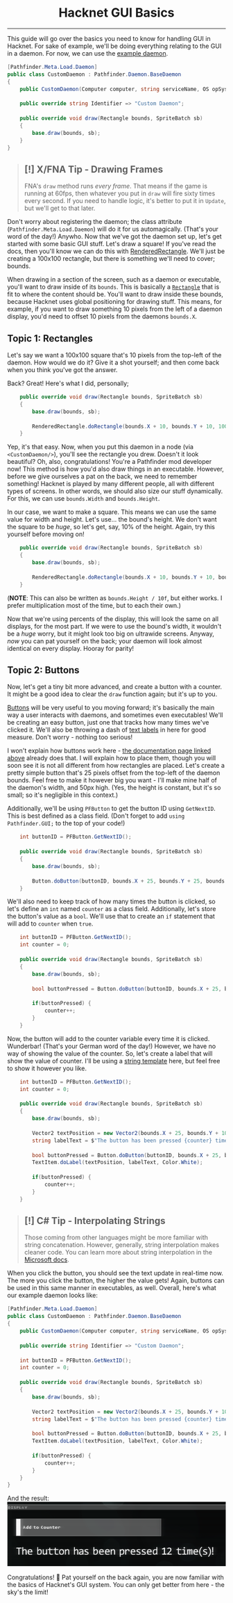 <center>
<h1>Hacknet GUI Basics</h1>
</center>

---

This guide will go over the basics you need to know for handling GUI in Hacknet. For sake of example, we'll be doing everything relating to the GUI in a daemon. For now, we can use the [example daemon](../mod/daemons.md).
```csharp
[Pathfinder.Meta.Load.Daemon]
public class CustomDaemon : Pathfinder.Daemon.BaseDaemon
{
    public CustomDaemon(Computer computer, string serviceName, OS opSystem) : base(computer, serviceName, opSystem) { }

    public override string Identifier => "Custom Daemon";

    public override void draw(Rectangle bounds, SpriteBatch sb)
    {
        base.draw(bounds, sb);
    }
}
```
> ## [!] X/FNA Tip - Drawing Frames   
> FNA's `draw` method runs *every frame*. That means if the game is running at 60fps, then whatever you put in `draw` will fire sixty times every second. If you need to handle logic, it's better to put it in `Update`, but we'll get to that later.

Don't worry about registering the daemon; the class attribute (`Pathfinder.Meta.Load.Daemon`) will do it for us automagically. (That's your word of the day!) Anywho. Now that we've got the daemon set up, let's get started with some basic GUI stuff. Let's draw a square! If you've read the docs, then you'll know we can do this with [RenderedRectangle](../hndocs/gui/Rectangles.md). We'll just be creating a 100x100 rectangle, but there is something we'll need to cover; bounds.

When drawing in a section of the screen, such as a daemon or executable, you'll want to draw inside of its `bounds`. This is basically a [`Rectangle`](https://learn.microsoft.com/en-us/previous-versions/windows/silverlight/dotnet-windows-silverlight/bb198628(v=xnagamestudio.35)) that is fit to where the content should be. You'll want to draw inside these bounds, because Hacknet uses global positioning for drawing stuff. This means, for example, if you want to draw something 10 pixels from the left of a daemon display, you'd need to offset 10 pixels from the daemons `bounds.X`.

## Topic 1: Rectangles
Let's say we want a 100x100 square that's 10 pixels from the top-left of the daemon. How would we do it? Give it a shot yourself; and then come back when you think you've got the answer.

Back? Great! Here's what I did, personally;
```csharp
    public override void draw(Rectangle bounds, SpriteBatch sb)
    {
        base.draw(bounds, sb);

        RenderedRectangle.doRectangle(bounds.X + 10, bounds.Y + 10, 100, 100, Color.White);
    }
```
Yep, it's that easy. Now, when you put this daemon in a node (via `<CustomDaemon/>`), you'll see the rectangle you drew. Doesn't it look beautiful? Oh, also, congratulations! You're a Pathfinder mod developer now! This method is how you'd also draw things in an executable. However, before we give ourselves a pat on the back, we need to remember something! Hacknet is played by many different people, all with different types of screens. In other words, we should also size our stuff dynamically. For this, we can use `bounds.Width` and `bounds.Height`.

In our case, we want to make a square. This means we can use the same value for width and height. Let's use... the bound's height. We don't want the square to be *huge*, so let's get, say, 10% of the height. Again, try this yourself before moving on!
```csharp
    public override void draw(Rectangle bounds, SpriteBatch sb)
    {
        base.draw(bounds, sb);

        RenderedRectangle.doRectangle(bounds.X + 10, bounds.Y + 10, bounds.Height * 0.1f, bounds.Height * 0.1f, Color.White);
    }
```
(**NOTE**: This can also be written as `bounds.Height / 10f`, but either works. I prefer multiplication most of the time, but to each their own.)

Now that we're using percents of the display, this will look the same on all displays, for the most part. If we were to use the bound's width, it wouldn't be a *huge* worry, but it might look too big on ultrawide screens. Anyway, *now* you can pat yourself on the back; your daemon will look almost identical on every display. Hooray for parity!

## Topic 2: Buttons
Now, let's get a tiny bit more advanced, and create a button with a counter. It might be a good idea to clear the `draw` function again; but it's up to you.

[Buttons](../hndocs/gui/Buttons.md) will be very useful to you moving forward; it's basically the main way a user interacts with daemons, and sometimes even executables! We'll be creating an easy button, just one that tracks how many times we've clicked it. We'll also be throwing a dash of [text labels](../hndocs/gui/TextItem.md) in here for good measure. Don't worry - nothing too serious!

I won't explain how buttons work here - [the documentation page linked above](../hndocs/gui/Buttons.md) already does that. I will explain how to place them, though you will soon see it is not all different from how rectangles are placed. Let's create a pretty simple button that's 25 pixels offset from the top-left of the daemon bounds. Feel free to make it however big you want - I'll make mine half of the daemon's width, and 50px high. (Yes, the height is constant, but it's so small; so it's negligible in this context.)

Additionally, we'll be using `PFButton` to get the button ID using `GetNextID`. This is best defined as a class field. (Don't forget to add `using Pathfinder.GUI;` to the top of your code!)
```csharp
    int buttonID = PFButton.GetNextID();

    public override void draw(Rectangle bounds, SpriteBatch sb)
    {
        base.draw(bounds, sb);

        Button.doButton(buttonID, bounds.X + 25, bounds.Y + 25, bounds.Width / 2, 50, "Add to Counter", Color.White);
    }
```
We'll also need to keep track of how many times the button is clicked, so let's define an `int` named `counter` as a class field. Additionally, let's store the button's value as a `bool`. We'll use that to create an `if` statement that will add to `counter` when `true`.
```csharp
    int buttonID = PFButton.GetNextID();
    int counter = 0;

    public override void draw(Rectangle bounds, SpriteBatch sb)
    {
        base.draw(bounds, sb);

        bool buttonPressed = Button.doButton(buttonID, bounds.X + 25, bounds.Y + 25, bounds.Width / 2, 50, "Add to Counter", Color.White);

        if(buttonPressed) {
            counter++;
        }
    }
```
Now, the button will add to the counter variable every time it is clicked. Wunderbar! (That's your German word of the day!) However, we have no way of showing the value of the counter. So, let's create a label that will show the value of counter. I'll be using a [string template](https://learn.microsoft.com/en-us/dotnet/csharp/language-reference/tokens/interpolated) here, but feel free to show it however you like.
```csharp
    int buttonID = PFButton.GetNextID();
    int counter = 0;

    public override void draw(Rectangle bounds, SpriteBatch sb)
    {
        base.draw(bounds, sb);

        Vector2 textPosition = new Vector2(bounds.X + 25, bounds.Y + 100);
        string labelText = $"The button has been pressed {counter} time(s)!";

        bool buttonPressed = Button.doButton(buttonID, bounds.X + 25, bounds.Y + 25, bounds.Width / 2, 50, "Add to Counter", Color.White);
        TextItem.doLabel(textPosition, labelText, Color.White);

        if(buttonPressed) {
            counter++;
        }
    }
```
> ## [!] C# Tip - Interpolating Strings   
> Those coming from other languages might be more familiar with string concatenation. However, generally, string interpolation makes cleaner code. You can learn more about string interpolation in the [Microsoft docs](https://learn.microsoft.com/en-us/dotnet/csharp/language-reference/tokens/interpolated).

When you click the button, you should see the text update in real-time now. The more you click the button, the higher the value gets! Again, buttons can be used in this same manner in executables, as well. Overall, here's what our example daemon looks like:
```csharp
[Pathfinder.Meta.Load.Daemon]
public class CustomDaemon : Pathfinder.Daemon.BaseDaemon
{
    public CustomDaemon(Computer computer, string serviceName, OS opSystem) : base(computer, serviceName, opSystem) { }

    public override string Identifier => "Custom Daemon";

    int buttonID = PFButton.GetNextID();
    int counter = 0;

    public override void draw(Rectangle bounds, SpriteBatch sb)
    {
        base.draw(bounds, sb);
        
        Vector2 textPosition = new Vector2(bounds.X + 25, bounds.Y + 100);
        string labelText = $"The button has been pressed {counter} time(s)!";

        bool buttonPressed = Button.doButton(buttonID, bounds.X + 25, bounds.Y + 25, bounds.Width / 2, 50, "Add to Counter", Color.White);
        TextItem.doLabel(textPosition, labelText, Color.White);

        if(buttonPressed) {
            counter++;
        }
    }
}
```
And the result:   
![A screenshot of Hacknet showing a daemon with the button and text, stating the button has been pressed 12 times.](./img/buttonCounterExample.png)

Congratulations! 🎉 Pat yourself on the back again, you are now familiar with the basics of Hacknet's GUI system. You can only get better from here - the sky's the limit!